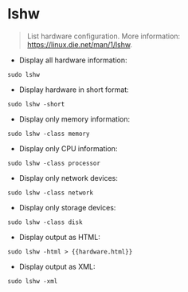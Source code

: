 # lshw

> List hardware configuration.
> More information: <https://linux.die.net/man/1/lshw>.

- Display all hardware information:

`sudo lshw`

- Display hardware in short format:

`sudo lshw -short`

- Display only memory information:

`sudo lshw -class memory`

- Display only CPU information:

`sudo lshw -class processor`

- Display only network devices:

`sudo lshw -class network`

- Display only storage devices:

`sudo lshw -class disk`

- Display output as HTML:

`sudo lshw -html > {{hardware.html}}`

- Display output as XML:

`sudo lshw -xml`